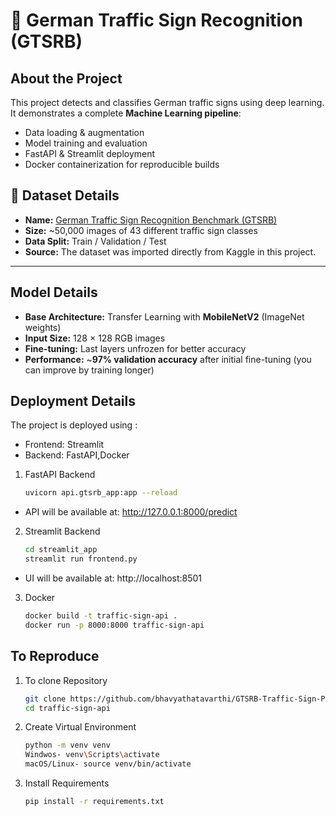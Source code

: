 # 🚦 German Traffic Sign Recognition (GTSRB)

##  About the Project
This project detects and classifies German traffic signs using deep learning.  
It demonstrates a complete **Machine Learning pipeline**:
- Data loading & augmentation
- Model training and evaluation
- FastAPI & Streamlit deployment
- Docker containerization for reproducible builds


## 📂 Dataset Details
- **Name:** [German Traffic Sign Recognition Benchmark (GTSRB)](https://benchmark.ini.rub.de/?section=gtsrb&subsection=news)
- **Size:** ~50,000 images of 43 different traffic sign classes
- **Data Split:** Train / Validation / Test
- **Source:** The dataset was imported directly from Kaggle in this project.

---

##  Model Details

- **Base Architecture:** Transfer Learning with **MobileNetV2** (ImageNet weights)
- **Input Size:** 128 × 128 RGB images
- **Fine-tuning:** Last layers unfrozen for better accuracy
- **Performance:** ~**97% validation accuracy** after initial fine-tuning (you can improve by training longer)

## Deployment Details
The project is deployed using :
- Frontend: Streamlit
- Backend: FastAPI,Docker

1. FastAPI Backend
   ```bash
   uvicorn api.gtsrb_app:app --reload
  - API will be available at: http://127.0.0.1:8000/predict
2. Streamlit Backend
    ```bash
    cd streamlit_app
    streamlit run frontend.py
  - UI will be available at: http://localhost:8501
3. Docker
    ```bash
    docker build -t traffic-sign-api .
    docker run -p 8000:8000 traffic-sign-api
## To Reproduce

1. To clone Repository
   ```bash
   git clone https://github.com/bhavyathatavarthi/GTSRB-Traffic-Sign-Prediction.git
   cd traffic-sign-api
2. Create Virtual Environment
   ```bash
   python -m venv venv
   Windwos- venv\Scripts\activate
   macOS/Linux- source venv/bin/activate
3. Install Requirements
   ```bash
   pip install -r requirements.txt
   ```
   

   
   

